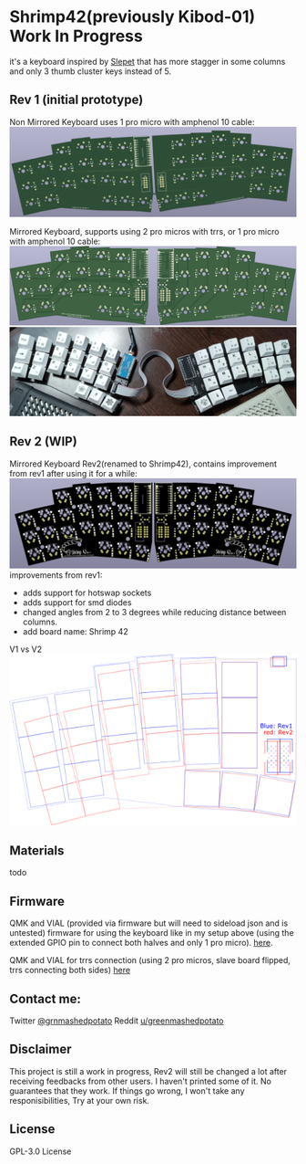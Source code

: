 # Shrimp42(previously Kibod-01) Work In Progress

it's a keyboard inspired by [Slepet](https://github.com/ibnuda/Slepet) that has more stagger in some columns and only 3 thumb cluster keys instead of 5.

## Rev 1 (initial prototype)
Non Mirrored Keyboard uses 1 pro micro with amphenol 10 cable:
![kibod](img/kibod.png)
 
Mirrored Keyboard, supports using 2 pro micros with trrs, or 1 pro micro with amphenol 10 cable:
![mirror](img/mirror.png)
![mirror](img/mirror-printed.jpg)

## Rev 2 (WIP)
Mirrored Keyboard Rev2(renamed to Shrimp42), contains improvement from rev1 after using it for a while:
![mirror](img/mirror-rev2.png)
improvements from rev1: 
- adds support for hotswap sockets
- adds support for smd diodes
- changed angles from 2 to 3 degrees while reducing distance between columns. 
- add board name: Shrimp 42

V1 vs V2
![mirror](img/rev1rev2.png)

## Materials
 todo
 
## Firmware
QMK and VIAL (provided via firmware but will need to sideload json and is untested) firmware for using the keyboard like in my setup above (using the extended GPIO pin to connect both halves and only 1 pro micro). [here](https://github.com/GreenMashedPotato/vial-qmk/tree/Shrimp42/keyboards/shrimp42).
 
QMK and VIAL for trrs connection (using 2 pro micros, slave board flipped, trrs connecting both sides) [here](https://github.com/GreenMashedPotato/vial-qmk/tree/Shrimp42/keyboards/shrimp42trrs)

## Contact me:
Twitter [@grnmashedpotato](https://twitter.com/GrnMashedPotato)
Reddit [u/greenmashedpotato](https://www.reddit.com/user/greenmashedpotato)

## Disclaimer
This project is still a work in progress, Rev2 will still be changed a lot after receiving feedbacks from other users.
I haven't printed some of it. No guarantees that they work.
If things go wrong, I won't take any responisibilities, Try at your own risk.

## License
GPL-3.0 License
